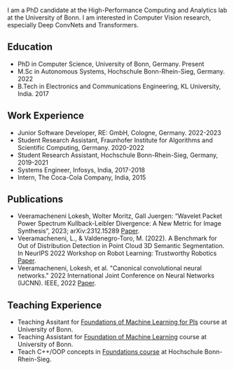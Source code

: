 I am a PhD candidate at the High-Performance Computing and Analytics lab at the University of Bonn. I am interested in Computer Vision research, especially Deep ConvNets and Transformers.

## Education
* PhD in Computer Science, University of Bonn, Germany. Present
* M.Sc in Autonomous Systems, Hochschule Bonn-Rhein-Sieg, Germany. 2022
* B.Tech in Electronics and Communications Engineering, KL University, India. 2017

## Work Experience
* Junior Software Developer, RE: GmbH, Cologne, Germany. 2022-2023
* Student Research Assistant, Fraunhofer Institute for Algorithms and Scientific Computing, Germany. 2020-2022
* Student Research Assistant, Hochschule Bonn-Rhein-Sieg, Germany, 2019-2021
* Systems Engineer, Infosys, India, 2017-2018
* Intern, The Coca-Cola Company, India, 2015

## Publications
* Veeramacheneni Lokesh, Wolter Moritz, Gall Juergen: “Wavelet Packet Power Spectrum Kullback-Leibler Divergence: A New Metric for Image Synthesis”, 2023; arXiv:2312.15289 [Paper](https://arxiv.org/pdf/2312.15289.pdf).
* Veeramacheneni, L., & Valdenegro-Toro, M. (2022). A Benchmark for Out of Distribution Detection in Point Cloud 3D Semantic Segmentation. In NeurIPS 2022 Workshop on Robot Learning: Trustworthy Robotics [Paper](https://arxiv.org/pdf/2211.06241.pdf).
* Veeramacheneni, Lokesh, et al. "Canonical convolutional neural networks." 2022 International Joint Conference on Neural Networks (IJCNN). IEEE, 2022 [Paper](https://arxiv.org/pdf/2206.01509.pdf).

## Teaching Experience
* Teaching Assitant for [Foundations of Machine Learning for PIs](https://www.hpc.uni-bonn.de/en/events/foundations-of-machine-learning-for-pis) course at University of Bonn.
* Teaching Assistant for [Foundation of Machine Learning](https://github.com/Deep-Learning-with-Jax) course at University of Bonn.
* Teach C++/OOP concepts in [Foundations course](https://github.com/mas-group/foundations_course) at Hochschule Bonn-Rhein-Sieg.

